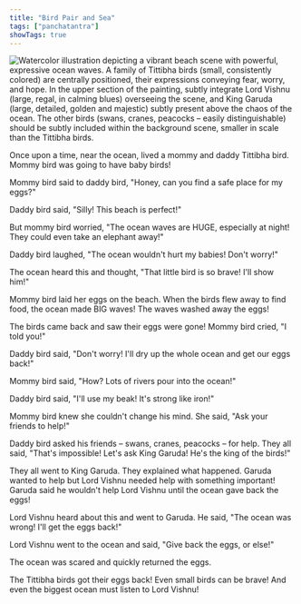 ```yaml
---
title: "Bird Pair and Sea"
tags: ["panchatantra"]
showTags: true
---
```


![Watercolor illustration depicting a vibrant beach scene with powerful, expressive ocean waves.  A family of Tittibha birds (small, consistently colored) are centrally positioned, their expressions conveying fear, worry, and hope. In the upper section of the painting, subtly integrate Lord Vishnu (large, regal, in calming blues) overseeing the scene, and King Garuda (large, detailed, golden and majestic) subtly present above the chaos of the ocean. The other birds (swans, cranes, peacocks – easily distinguishable) should be subtly included within the background scene, smaller in scale than the Tittibha birds.](/images/image_panchatantra-bird-pair-and-sea1.png)

Once upon a time, near the ocean, lived a mommy and daddy Tittibha bird. Mommy bird was going to have baby birds! 

Mommy bird said to daddy bird, "Honey, can you find a safe place for my eggs?"

Daddy bird said, "Silly!  This beach is perfect!" 

But mommy bird worried, "The ocean waves are HUGE, especially at night! They could even take an elephant away!"

Daddy bird laughed, "The ocean wouldn't hurt my babies! Don't worry!" 

The ocean heard this and thought, "That little bird is so brave! I'll show him!" 

Mommy bird laid her eggs on the beach.  When the birds flew away to find food, the ocean made BIG waves!  The waves washed away the eggs! 

The birds came back and saw their eggs were gone! Mommy bird cried, "I told you!" 

Daddy bird said, "Don't worry! I'll dry up the whole ocean and get our eggs back!" 

Mommy bird said, "How?  Lots of rivers pour into the ocean!" 

Daddy bird said, "I'll use my beak! It's strong like iron!"

Mommy bird knew she couldn't change his mind. She said, "Ask your friends to help!" 

Daddy bird asked his friends – swans, cranes, peacocks – for help.  They all said, "That's impossible! Let's ask King Garuda! He's the king of the birds!" 

They all went to King Garuda. They explained what happened. Garuda wanted to help but Lord Vishnu needed help with something important! Garuda said he wouldn't help Lord Vishnu until the ocean gave back the eggs! 

Lord Vishnu heard about this and went to Garuda. He said, "The ocean was wrong! I'll get the eggs back!" 

Lord Vishnu went to the ocean and said, "Give back the eggs, or else!" 

The ocean was scared and quickly returned the eggs. 

The Tittibha birds got their eggs back!  Even small birds can be brave! And even the biggest ocean must listen to Lord Vishnu!
